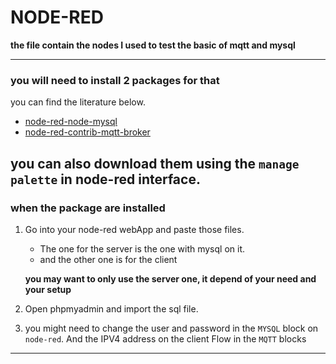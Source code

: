 # NODE-RED

**the file contain the nodes I used to test the basic of mqtt and mysql**

---

### you will need to install 2 packages for that

you can find the literature below.

* [node-red-node-mysql](https://flows.nodered.org/node/node-red-node-mysql)
* [node-red-contrib-mqtt-broker](https://flows.nodered.org/node/node-red-contrib-mqtt-broker)

## you can also download them using the `manage palette` in node-red interface.

### when the package are installed

1. Go into your node-red webApp and paste those files.

   * The one for the server is the one with mysql on it.
   * and the other one is for the client

   **you may want to only use the server one, it depend of your need and your setup**

2. Open phpmyadmin and import the sql file.
3. you might need to change the user and password in the `MYSQL` block on `node-red`. And the IPV4 address on the client Flow in the `MQTT` blocks

---
